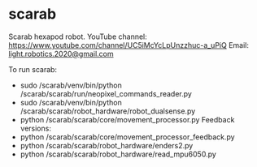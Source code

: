 # scarab
Scarab hexapod robot.
YouTube channel: https://www.youtube.com/channel/UC5iMcYcLpUnzzhuc-a_uPiQ
Email: light.robotics.2020@gmail.com

To run scarab:
- sudo /scarab/venv/bin/python /scarab/scarab/run/neopixel_commands_reader.py
- sudo /scarab/venv/bin/python /scarab/scarab/robot_hardware/robot_dualsense.py
- python /scarab/scarab/core/movement_processor.py
Feedback versions:
- python /scarab/scarab/core/movement_processor_feedback.py
- python /scarab/scarab/robot_hardware/enders2.py
- python /scarab/scarab/robot_hardware/read_mpu6050.py
